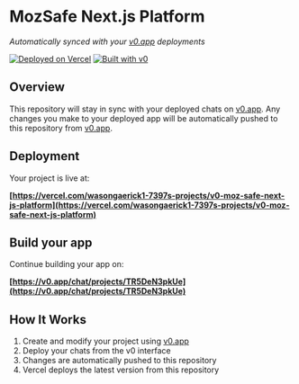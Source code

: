 # MozSafe Next.js Platform

*Automatically synced with your [v0.app](https://v0.app) deployments*

[![Deployed on Vercel](https://img.shields.io/badge/Deployed%20on-Vercel-black?style=for-the-badge&logo=vercel)](https://vercel.com/wasongaerick1-7397s-projects/v0-moz-safe-next-js-platform)
[![Built with v0](https://img.shields.io/badge/Built%20with-v0.app-black?style=for-the-badge)](https://v0.app/chat/projects/TR5DeN3pkUe)

## Overview

This repository will stay in sync with your deployed chats on [v0.app](https://v0.app).
Any changes you make to your deployed app will be automatically pushed to this repository from [v0.app](https://v0.app).

## Deployment

Your project is live at:

**[https://vercel.com/wasongaerick1-7397s-projects/v0-moz-safe-next-js-platform](https://vercel.com/wasongaerick1-7397s-projects/v0-moz-safe-next-js-platform)**

## Build your app

Continue building your app on:

**[https://v0.app/chat/projects/TR5DeN3pkUe](https://v0.app/chat/projects/TR5DeN3pkUe)**

## How It Works

1. Create and modify your project using [v0.app](https://v0.app)
2. Deploy your chats from the v0 interface
3. Changes are automatically pushed to this repository
4. Vercel deploys the latest version from this repository